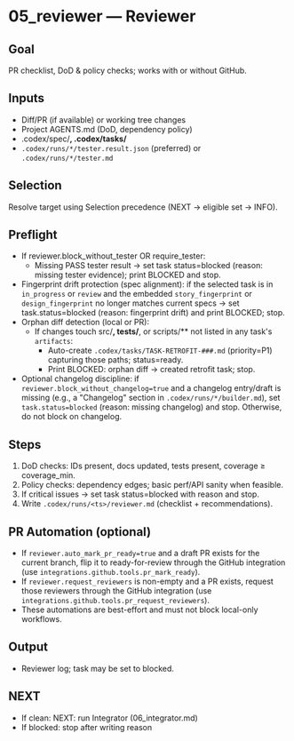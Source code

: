 # 05_reviewer — Reviewer

## Goal
PR checklist, DoD & policy checks; works with or without GitHub.

## Inputs
- Diff/PR (if available) or working tree changes
- Project AGENTS.md (DoD, dependency policy)
- .codex/spec/**, .codex/tasks/**
- `.codex/runs/*/tester.result.json` (preferred) or `.codex/runs/*/tester.md`

## Selection
Resolve target using Selection precedence (NEXT → eligible set → INFO).

## Preflight
- If reviewer.block_without_tester OR require_tester:
  - Missing PASS tester result → set task status=blocked (reason: missing tester evidence); print BLOCKED and stop.
- Fingerprint drift protection (spec alignment): if the selected task is in `in_progress` or `review` and the embedded `story_fingerprint` or `design_fingerprint` no longer matches current specs → set task.status=blocked (reason: fingerprint drift) and print BLOCKED; stop.
- Orphan diff detection (local or PR):
  - If changes touch src/**, tests/**, or scripts/** not listed in any task's `artifacts`:
    - Auto-create `.codex/tasks/TASK-RETROFIT-###.md` (priority=P1) capturing those paths; status=ready.
    - Print BLOCKED: orphan diff → created retrofit task; stop.
- Optional changelog discipline: if `reviewer.block_without_changelog=true` and a changelog entry/draft is missing (e.g., a "Changelog" section in `.codex/runs/*/builder.md`), set `task.status=blocked` (reason: missing changelog) and stop. Otherwise, do not block on changelog.

## Steps
1) DoD checks: IDs present, docs updated, tests present, coverage ≥ coverage_min.
2) Policy checks: dependency edges; basic perf/API sanity when feasible.
3) If critical issues → set task status=blocked with reason and stop.
4) Write `.codex/runs/<ts>/reviewer.md` (checklist + recommendations).

## PR Automation (optional)
- If `reviewer.auto_mark_pr_ready=true` and a draft PR exists for the current branch, flip it to ready-for-review through the GitHub integration (use `integrations.github.tools.pr_mark_ready`).
- If `reviewer.request_reviewers` is non-empty and a PR exists, request those reviewers through the GitHub integration (use `integrations.github.tools.pr_request_reviewers`).
- These automations are best-effort and must not block local-only workflows.

## Output
- Reviewer log; task may be set to blocked.

## NEXT
- If clean: NEXT: run Integrator (06_integrator.md)
- If blocked: stop after writing reason
